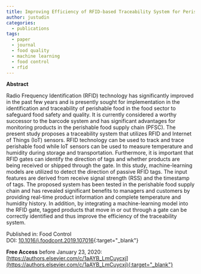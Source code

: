 ```yaml
---
title: Improving Efficiency of RFID-based Traceability System for Perishable Food by Utilizing IoT Sensors and Machine Learning Model
author: justudin
categories:
  - publications
tags:
  - paper
  - journal
  - food quality
  - machine learning
  - food control
  - rfid
---
```

**Abstract**

Radio Frequency Identification (RFID) technology has significantly improved in the past few years and is presently sought for implementation in the identification and traceability of perishable food in the food sector to safeguard food safety and quality. It is currently considered a worthy successor to the barcode system and has significant advantages for monitoring products in the perishable food supply chain (PFSC). The present study proposes a traceability system that utilizes RFID and Internet of Things (IoT) sensors. RFID technology can be used to track and trace perishable food while IoT sensors can be used to measure temperature and humidity during storage and transportation. Furthermore, it is important that RFID gates can identify the direction of tags and whether products are being received or shipped through the gate. In this study, machine-learning models are utilized to detect the direction of passive RFID tags. The input features are derived from receive signal strength (RSS) and the timestamp of tags. The proposed system has been tested in the perishable food supply chain and has revealed significant benefits to managers and customers by providing real-time product information and complete temperature and humidity history. In addition, by integrating a machine-learning model into the RFID gate, tagged products that move in or out through a gate can be correctly identified and thus improve the efficiency of the traceability system.

Published in: Food Control<br/>
DOI: [10.1016/j.foodcont.2019.107016](https://doi.org/10.1016/j.foodcont.2019.107016){:target="_blank"}

**Free Access** before January 23, 2020: [https://authors.elsevier.com/c/1aAYB_LmCuycxj](https://authors.elsevier.com/c/1aAYB_LmCuycxj){:target="_blank"}

